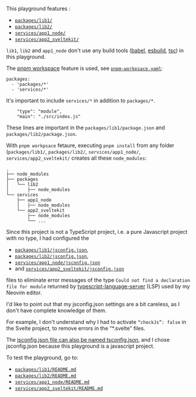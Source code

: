  This playground features :

- [`packages/lib1/`](packgaes/lib1/)
- [`packages/lib2/`](packgaes/lib2/)
- [`services/app1_node/`](services/app1_node/)
- [`services/app2_sveltekit/`](services/app2_sveltekit/)

`lib1`, `lib2` and `app1_node` don't use any build tools ([babel](https://esbuild.github.io/), [esbuild](https://esbuild.github.io/), [tsc](https://github.com/microsoft/TypeScript)) in this playground.

The [pnpm workspace](https://pnpm.io/fr/workspaces) feature is used, see [`pnpm-workpsace.yaml`](./pnpm-workpsace.yaml):

```
packages:
  - 'packages/*'
  - 'services/*'
```

It's important to include `services/*` in addition to `packages/*`.

```
    "type": "module",
    "main": "./src/index.js"
```

These lines are important in the `packages/lib1/package.json` and `packages/lib2/package.json`.

With `pnpm workpsace` fetaure, executing `pnpm install` from any folder (`packages/lib1/`, `packages/lib2/`, `services/app1_node/`, `services/app2_sveltekit/` creates all these `node_modules`:
```
.
├── node_modules
├── packages
│   └── lib2
│       ├── node_modules
└── services
    ├── app1_node
    │   ├── node_modules
    └── app2_sveltekit
        ├── node_modules
        └── ...
```

Since this project is not a TypeScript project, i.e. a pure Javascript project with no type, I had configured the 

- [`packages/lib1/jsconfig.json`](packages/lib1/jsconfig.json),
- [`packages/lib2/jsconfig.json`](packages/lib2/jsconfig.json),
- [`services/app1_node/jsconfig.json`](services/app1_node/jsconfig.json)
- and [`services/app2_sveltekit/jsconfig.json`](services/app2_sveltekit/jsconfig.json)

files to eliminate error messages of the type `Could not find a declaration file for module` returned by [typescript-language-server](https://github.com/typescript-language-server/typescript-language-server) (LSP) used by my Neovim editor.

I'd like to point out that my jsconfig.json settings are a bit careless, as I don't have complete knowledge of them.

For example, I don't understand why I had to activate `“checkJs”: false` in the Svelte project, to remove errors in the “*.svelte” files.


The [jsconfig.json file can also be named tsconfig.json](https://www.typescriptlang.org/tsconfig/), and I chose jsconfig.json because this playground is a javascript project.

To test the playground, go to:

- [`packages/lib1/README.md`](packgaes/lib1/README.md)
- [`packages/lib2/README.md`](packgaes/lib2/README.md)
- [`services/app1_node/README.md`](services/app1_node/README.md)
- [`services/app2_sveltekit/README.md`](services/app2_sveltekit/README.md)
